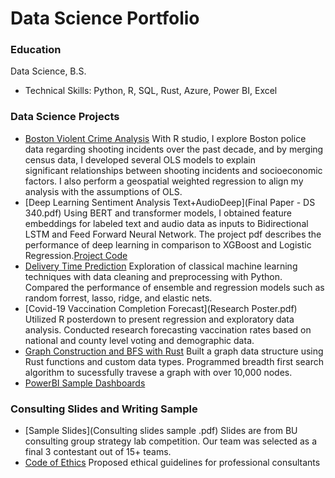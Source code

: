 # Data Science Portfolio 
### Education
Data Science, B.S. 
- Technical Skills: Python, R, SQL, Rust, Azure, Power BI, Excel

### Data Science Projects
- [Boston Violent Crime Analysis](BostonShootingAnalysis.pdf)
  With R studio, I explore Boston police data regarding shooting incidents over the past decade, and by merging census data, I developed several OLS models to explain   
  significant relationships between shooting incidents and socioeconomic factors. I also perform a geospatial weighted regression to align my analysis with the assumptions of 
  OLS.
- [Deep Learning Sentiment Analysis Text+AudioDeep](Final Paper - DS 340.pdf) 
  Using BERT and transformer models, I obtained feature embeddings for labeled text and audio data as inputs to Bidirectional LSTM and Feed Forward Neural Network. The project 
  pdf describes the performance of deep learning in comparison to XGBoost and Logistic Regression.[Project Code](SentimentAnalysisCode.pdf)
- [Delivery Time Prediction](https://colab.research.google.com/drive/1P35NgmgIHbHf4Ywvef-PHm6sno6Z8nV-#scrollTo=mF1rY8m6Mf-7)
  Exploration of classical machine learning techniques with data cleaning and preprocessing with Python. Compared the performance of ensemble 
  and regression models such as random forrest, lasso, ridge, and elastic nets.  
- [Covid-19 Vaccination Completion Forecast](Research Poster.pdf)
  Utilized R posterdown to present regression and exploratory data analysis. Conducted research forecasting vaccination rates based on national and county level voting and 
  demographic data. 
- [Graph Construction and BFS with Rust](https://github.com/jcmarkowicz/BreadthFirstSearchDS210/blob/master/src/main.rs)
  Built a graph data structure using Rust functions and custom data types. Programmed breadth first search 
  algorithm to sucessfully travese a graph 
  with over 10,000 nodes. 
- [PowerBI Sample Dashboards](SampleDashboards.pdf)

### Consulting Slides and Writing Sample 
- [Sample Slides](Consulting slides sample .pdf)
  Slides are from BU consulting group strategy lab competition. Our team was selected as a final 3 contestant out of 15+ teams. 
- [Code of Ethics](Code+of+Ethics+DS380.pdf)
  Proposed ethical guidelines for professional consultants 

